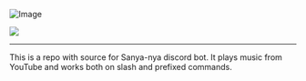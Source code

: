 ![Image](https://media.discordapp.net/attachments/1029785771839864852/1029785831180877864/banner.gif)

![](https://img.shields.io/badge/bot_version-v1.0.0-%23ebd8c3?style=for-the-badge&logo=python&logoColor=white&link=http://left&link=https://discord.gg/UnzBCz5hn6)
****

This is a repo with source for Sanya-nya discord bot. It plays music from YouTube and works both on slash and prefixed commands.
